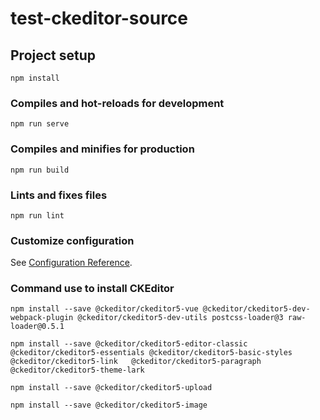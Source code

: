 # test-ckeditor-source

## Project setup
```
npm install
```

### Compiles and hot-reloads for development
```
npm run serve
```

### Compiles and minifies for production
```
npm run build
```

### Lints and fixes files
```
npm run lint
```

### Customize configuration
See [Configuration Reference](https://cli.vuejs.org/config/).

### Command use to install CKEditor

```
npm install --save @ckeditor/ckeditor5-vue @ckeditor/ckeditor5-dev-webpack-plugin @ckeditor/ckeditor5-dev-utils postcss-loader@3 raw-loader@0.5.1

npm install --save @ckeditor/ckeditor5-editor-classic @ckeditor/ckeditor5-essentials @ckeditor/ckeditor5-basic-styles   @ckeditor/ckeditor5-link   @ckeditor/ckeditor5-paragraph  @ckeditor/ckeditor5-theme-lark

npm install --save @ckeditor/ckeditor5-upload

npm install --save @ckeditor/ckeditor5-image
```